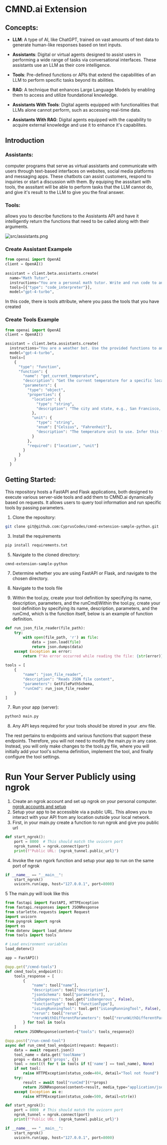 # CMND.ai Extension

## Concepts: 
- **LLM**: A type of AI, like ChatGPT, trained on vast amounts of text data to generate human-like responses based on text inputs.

- **Assistants**: Digital or virtual agents designed to assist users in performing a wide range of tasks via conversational interfaces. These assistants use an LLM as their core intelligence.

- **Tools**: Pre-defined functions or APIs that extend the capabilities of an LLM to perform specific tasks beyond its abilities.
- **RAG**: A technique that enhances Large Language Models by enabling them to access and utilize foundational knowledge.

- **Assistants With Tools**: Digital agents equipped with functionalities that LLMs alone cannot perform, such as accessing real-time data.

- **Assistants With RAG**: Digital agents equipped with the capability to acquire external knowledge and use it to enhance it's capabilites.
  

## Introduction

### Assistants:
computer programs that serve as virtual assistants and communicate with users through text-based interfaces on websites, social media platforms and messaging apps. These chatbots can assist customers, respond to inquiries or start a discussion with them. By equiping the asssitant with tools, the asssitant will be able to perform tasks that the LLM cannot do, and give it's result to the LLM to give you the final answer.

### Tools:
allows you to describe functions to the Assistants API and have it intelligently return the functions that need to be called along with their arguments.

![src/assistants.png](src/assistants.png)

### Create Assistant Exampele
```python
from openai import OpenAI
client = OpenAI()
  
assistant = client.beta.assistants.create(
  name="Math Tutor",
  instructions="You are a personal math tutor. Write and run code to answer math questions.",
  tools=[{"type": "code_interpreter"}],
  model="gpt-4-turbo",
```
In this code, there is tools attribute, where you pass the tools that you have created

### Create Tools Example 

```python
from openai import OpenAI
client = OpenAI()

assistant = client.beta.assistants.create(
  instructions="You are a weather bot. Use the provided functions to answer questions.",
  model="gpt-4-turbo",
  tools=[
    {
      "type": "function",
      "function": {
        "name": "get_current_temperature",
        "description": "Get the current temperature for a specific location",
        "parameters": {
          "type": "object",
          "properties": {
            "location": {
              "type": "string",
              "description": "The city and state, e.g., San Francisco, CA"
            },
            "unit": {
              "type": "string",
              "enum": ["Celsius", "Fahrenheit"],
              "description": "The temperature unit to use. Infer this from the user's location."
            }
          },
          "required": ["location", "unit"]
        }
      }
    }
  }
```

## Getting Started: 
This repository hosts a FastAPI and Flask applications, both designed to execute various server-side tools  and add them to CMND.ai dynamically based on requests. It allows users to query tool information and run specific tools by passing parameters.

1. Clone the repository:
```bash
git clone git@github.com:CyprusCodes/cmnd-extension-sample-python.git
``` 

3. Install the requirements
```bash
pip install requirements.txt
```

5. Navigate to the cloned directory:
```bash
cmnd-extension-sample-python
```

7. Determine whether you are using FastAPI or Flask, and navigate to the chosen directory.

8. Navigate to the tools file

9. Within the tool.py, create your tool definition by specifying its name, description, parameters, and the runCmd)Within the tool.py, create your tool definition by specifying its name, description, parameters, and the runCmd, which is the function itself, below is an example of function definition.

```python
def run_json_file_reader(file_path):
    try:
        with open(file_path, 'r') as file:
            data = json.load(file)
            return json.dumps(data)
    except Exception as error:
        return f"An error occurred while reading the file: {str(error)}"
 
tools = [
    {
        "name": "json_file_reader",
        "description": "Reads JSON file content",
        "parameters": GetFilePathSchema,
        "runCmd": run_json_file_reader
    }
]
````
7. Run your app (server):
``` bash
python3 main.py
```
8. Any API keys required for your tools should be stored in your .env file.

The rest pertains to endpoints and various functions that support these endpoints. Therefore, you will not need to modify the main.py in any case. Instead, you will only make changes to the tools.py file, where you will initially add your tool's schema definition, implement the tool, and finally configure the tool settings.

# Run Your Server Publicly using ngrok 

1. Create an ngrok account and set up ngrok on your personal computer. [ngrok accounts and setup](https://ngrok.com/docs/getting-started/?os=macos)
2. Setup your app to be accessible via a public URL. This allows you to interact with your API from any location outside your local network.
3. First, in your main.py create a function to run ngrok and give you public url 
```python
def start_ngrok():
    port = 8000  # This should match the uvicorn port
    ngrok_tunnel = ngrok.connect(port)
    print(f"Public URL: {ngrok_tunnel.public_url}")
```
4. Invoke the run ngork function and setup your app to run on the same port of ngrok 
```python
if __name__ == "__main__":
    start_ngrok()
    uvicorn.run(app, host="127.0.0.1", port=8000)
```
5 The main.py will look like this
```python
from fastapi import FastAPI, HTTPException
from fastapi.responses import JSONResponse
from starlette.requests import Request
import uvicorn
from pyngrok import ngrok
import os
from dotenv import load_dotenv
from tools import tools

# Load environment variables
load_dotenv()

app = FastAPI()

@app.get("/cmnd-tools")
def cmnd_tools_endpoint():
    tools_response = [
        {
            "name": tool["name"],
            "description": tool["description"],
            "jsonSchema": tool["parameters"],
            "isDangerous": tool.get("isDangerous", False),
            "functionType": tool["functionType"],
            "isLongRunningTool": tool.get("isLongRunningTool", False),
            "rerun": tool["rerun"],
            "rerunWithDifferentParameters": tool["rerunWithDifferentParameters"],
        } for tool in tools
    ]
    return JSONResponse(content={"tools": tools_response})

@app.post("/run-cmnd-tool")
async def run_cmnd_tool_endpoint(request: Request):
    data = await request.json()
    tool_name = data.get('toolName')
    props = data.get('props', {})
    tool = next((t for t in tools if t['name'] == tool_name), None)
    if not tool:
        raise HTTPException(status_code=404, detail="Tool not found")
    try:
        result = await tool["runCmd"](**props)
        return JSONResponse(content=result, media_type="application/json")
    except Exception as e:
        raise HTTPException(status_code=500, detail=str(e))

def start_ngrok():
    port = 8000  # This should match the uvicorn port
    ngrok_tunnel = ngrok.connect(port)
    print(f"Public URL: {ngrok_tunnel.public_url}")

if __name__ == "__main__":
    start_ngrok()
    uvicorn.run(app, host="127.0.0.1", port=8000)

```
